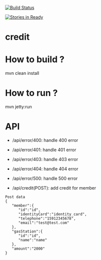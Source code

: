 [![Build Status](https://travis-ci.org/ogstation/credit.svg)](https://travis-ci.org/ogstation/credit)

[![Stories in Ready](https://badge.waffle.io/ogstation/credit.svg?label=ready&title=Ready)](http://waffle.io/ogstation/credit)

credit
===========

How to build ?
======
mvn clean install

How to run ?
======
mvn jetty:run
 
API
======
* /api/error/400: handle 400 error
* /api/error/401: handle 401 error
* /api/error/403: handle 403 error
* /api/error/404: handle 404 error
* /api/error/500: handle 500 error


* /api/credit(POST): add credit for member
```
Post data
{  
   "member":{  
      "id":"id",
      "identityCard":"identity_card",
      "telephone":"15912345678",
      "email":"test@test.com"
   },
   "gasStation":{  
      "id":"id",
      "name":"name"
   },
   "amount":"2000"
}
```
